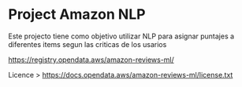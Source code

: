 # Project Amazon NLP
Este projecto tiene como objetivo utilizar NLP para asignar puntajes a diferentes items segun las criticas de los usarios

https://registry.opendata.aws/amazon-reviews-ml/

Licence >  https://docs.opendata.aws/amazon-reviews-ml/license.txt
